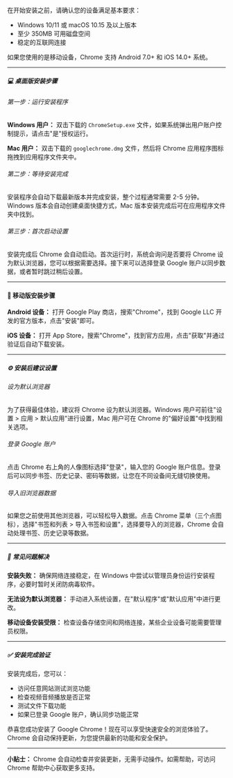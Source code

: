 在开始安装之前，请确认您的设备满足基本要求：

- Windows 10/11 或 macOS 10.15 及以上版本
- 至少 350MB 可用磁盘空间
- 稳定的互联网连接

如果您使用的是移动设备，Chrome 支持 Android 7.0+ 和 iOS 14.0+ 系统。

---

##### 💻 桌面版安装步骤

###### 第一步：运行安装程序

**Windows 用户：** 双击下载的 `ChromeSetup.exe` 文件，如果系统弹出用户账户控制提示，请点击"是"授权运行。

**Mac 用户：** 双击下载的 `googlechrome.dmg` 文件，然后将 Chrome 应用程序图标拖拽到应用程序文件夹中。

###### 第二步：等待安装完成

安装程序会自动下载最新版本并完成安装，整个过程通常需要 2-5 分钟。Windows 版本会自动创建桌面快捷方式，Mac 版本安装完成后可在应用程序文件夹中找到。

###### 第三步：首次启动设置

安装完成后 Chrome 会自动启动。首次运行时，系统会询问是否要将 Chrome 设为默认浏览器，您可以根据需要选择。接下来可以选择登录 Google 账户以同步数据，或者暂时跳过稍后设置。

---

#### 📱 移动版安装步骤

**Android 设备：** 打开 Google Play 商店，搜索"Chrome"，找到 Google LLC 开发的官方版本，点击"安装"即可。

**iOS 设备：** 打开 App Store，搜索"Chrome"，找到官方应用，点击"获取"并通过验证后自动下载安装。

---

##### ⚙️ 安装后建议设置

###### 设为默认浏览器

为了获得最佳体验，建议将 Chrome 设为默认浏览器。Windows 用户可前往"设置 > 应用 > 默认应用"进行设置，Mac 用户可在 Chrome 的"偏好设置"中找到相关选项。

###### 登录 Google 账户

点击 Chrome 右上角的人像图标选择"登录"，输入您的 Google 账户信息。登录后可以同步书签、历史记录、密码等数据，让您在不同设备间无缝切换使用。

###### 导入旧浏览器数据

如果您之前使用其他浏览器，可以轻松导入数据。点击 Chrome 菜单（三个点图标），选择"书签和列表 > 导入书签和设置"，选择要导入的浏览器，Chrome 会自动处理书签、历史记录等数据。

---

##### 🔧 常见问题解决

**安装失败：** 确保网络连接稳定，在 Windows 中尝试以管理员身份运行安装程序，必要时暂时关闭防病毒软件。

**无法设为默认浏览器：** 手动进入系统设置，在"默认程序"或"默认应用"中进行更改。

**移动设备安装受限：** 检查设备存储空间和网络连接，某些企业设备可能需要管理员权限。

---

##### ✅ 安装完成验证

安装完成后，您可以：

- 访问任意网站测试浏览功能
- 检查视频音频播放是否正常
- 测试文件下载功能
- 如果已登录 Google 账户，确认同步功能正常

恭喜您成功安装了 Google Chrome！现在可以享受快速安全的浏览体验了。Chrome 会自动保持更新，为您提供最新的功能和安全保护。

---

**小贴士：** Chrome 会自动检查并安装更新，无需手动操作。如需帮助，可访问 Chrome 帮助中心获取更多支持。